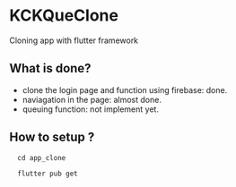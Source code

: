 # KCKQueClone
Cloning app with flutter framework

## What is done?
- clone the login page and function using firebase: done.
- naviagation in the page: almost done.
- queuing function: not implement yet.


## How to setup ? 

``` 
  cd app_clone 
````

``` 
  flutter pub get
``` 

